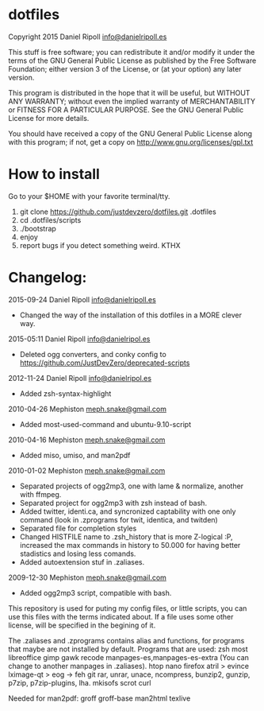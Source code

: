 # dotfiles

Copyright 2015 Daniel Ripoll <info@danielripoll.es>

This stuff is free software; you can redistribute it and/or modify
it under the terms of the GNU General Public License as published by
the Free Software Foundation; either version 3 of the License, or
(at your option) any later version.

This program is distributed in the hope that it will be useful,
but WITHOUT ANY WARRANTY; without even the implied warranty of
MERCHANTABILITY or FITNESS FOR A PARTICULAR PURPOSE.  See the
GNU General Public License for more details.

You should have received a copy of the GNU General Public License
along with this program; if not, get a copy on http://www.gnu.org/licenses/gpl.txt


# How to install

Go to your $HOME with your favorite terminal/tty.

1. git clone https://github.com/justdevzero/dotfiles.git .dotfiles
2. cd .dotfiles/scripts
3. ./bootstrap
4. enjoy
5. report bugs if you detect something weird. KTHX


# Changelog:

2015-09-24 Daniel Ripoll <info@danielripoll.es>
 * Changed the way of the installation of this dotfiles in a MORE clever way.

2015-05:11 Daniel Ripoll  <info@danielripol.es>

 * Deleted ogg converters, and conky config to https://github.com/JustDevZero/deprecated-scripts

2012-11-24  Daniel Ripoll  <info@danielripol.es>

 * Added zsh-syntax-highlight


2010-04-26  Mephiston  <meph.snake@gmail.com>

 * Added most-used-command and ubuntu-9.10-script

2010-04-16  Mephiston  <meph.snake@gmail.com>

 * Added miso, umiso, and man2pdf

2010-01-02  Mephiston  <meph.snake@gmail.com>

 * Separated projects of ogg2mp3, one with lame & normalize, another with ffmpeg.
 * Separated project for ogg2mp3 with zsh instead of bash.
 * Added twitter, identi.ca, and syncronized captability with one only command (look in .zprograms for twit, identica, and twitden)
 * Separated file for completion styles
 * Changed HISTFILE name to .zsh_history that is more Z-logical :P, increased the max commands in history to 50.000 for having better stadistics and losing less comands.
 * Added autoextension stuf in .zaliases.


2009-12-30  Mephiston  <meph.snake@gmail.com>

 * Added ogg2mp3 script, compatible with bash.

This repository is used for puting my config files, or little scripts, you can use this files with the terms indicated about.
If a file uses some other license, will be specified in the begining of it.

The .zaliases and .zprograms contains alias and functions, for programs that maybe are not installed by default.
Programs that are used:
zsh
most
libreoffice
gimp
gawk
recode
manpages-es,manpages-es-extra (You can change to another manpages in .zaliases).
htop
nano
firefox
atril > evince
lximage-qt > eog -> feh
git
rar, unrar, unace, ncompress, bunzip2, gunzip, p7zip, p7zip-plugins, lha.
mkisofs
scrot
curl

Needed for man2pdf:
groff
groff-base
man2html
texlive
